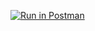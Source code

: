[![Run in Postman](https://run.pstmn.io/button.svg)](https://app.getpostman.com/run-collection/e597736d1916e82d9c5f#?env%5Bbook_title%5D=W3sidmFsdWUiOiJUdXJpbmciLCJrZXkiOiJib29rX3RpdGxlIiwiZW5hYmxlZCI6dHJ1ZX0seyJ2YWx1ZSI6Ik5KbTdaNWlRRTI0QyIsImtleSI6ImlkIiwiZW5hYmxlZCI6dHJ1ZX1d)